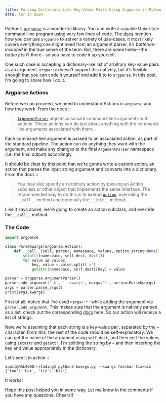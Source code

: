 ```yaml
---
title: Parsing Dictionary-Like Key-Value Pairs Using Argparse in Python
date: Apr 17 2020
---
```


Python’s [`argparse`](https://docs.python.org/3/library/argparse.html) is a wonderful library. You can write a capable Unix-style command-line program using very few lines of code. The [docs](https://docs.python.org/3/library/argparse.html) mention how you can use `argparse` to server a variety of use-cases, it most likely covers everything one might need from an argument parser, it’s _batteries-included_ in the true sense of the term. But, there are some holes—the _battery_ isn’t there—so you have to code it up yourself.

One such case is accepting a dictionary-like list of arbitrary key-value pairs as an argument. `argparse` doesn’t support this natively, but it’s flexible enough that you can code it yourself and add it to to `argparse`. In this post, I’m going to share how I do it.

### Argparse Actions

Before we can proceed, we need to understand Actions in `argparse` and how they work. From the docs ::

> [`ArgumentParser`](https://docs.python.org/3/library/argparse.html#argparse.ArgumentParser) objects associate command-line arguments with actions. These actions can do just about anything with the command-line arguments associated with them…

Each command-line argument is passed to an associated action, as part of the standard pipeline. The action can do anything they want with the argument, and make any changes to the final `ArgumentParser` namespace (i.e. the final output) accordingly.

It should be clear by this point that we’re gonna write a custom action, an action that parses the input string argument and converts into a dictionary. From the docs ::

> You may also specify an arbitrary action by passing an Action subclass or other object that implements the same interface. The recommended way to do this is to extend [`Action`](https://docs.python.org/3/library/argparse.html#argparse.Action), overriding the `__call__` method and optionally the `__init__` method.

Like it says above, we’re going to create an action subclass, and override the `__call__` method.

### The Code

```python
import argparse

class ParseKwargs(argparse.Action):
    def __call__(self, parser, namespace, values, option_string=None):
        setattr(namespace, self.dest, dict())
        for value in values:
            key, value = value.split('=')
            getattr(namespace, self.dest)[key] = value

parser = argparse.ArgumentParser()
parser.add_argument('-k', '--kwargs', nargs='*', action=ParseKwargs)
args = parser.parse_args()
print(args.kwargs)
```

First of all, notice that I’ve used `nargs='*'` while adding the argument via `parser.add_argument`. This makes sure that the argument is natively parsed as a list, check out the corresponding [docs](https://docs.python.org/3/library/argparse.html#nargs) here. So our action will receive a list of strings.

Now we’re assuming that each string is a key-value pair, separated by the `=` character. From this, the rest of the code should be self-explanatory. We can get the name of the argument using `self.dest`, and then edit the values using `setattr` and `getattr`. I’m splitting the string by `=` and then inserting the key and value appropriately in the dictionary.

Let’s see it in action ::

```console
sumit@HAL9000:~/Coding$ python3 kwargs.py --kwargs foo=bar fiz=biz
{'foo': 'bar', 'fiz': 'biz'}
```

It works!

Hope this post helped you in some way. Let me know in the comments if you have any questions. Cheers!!
